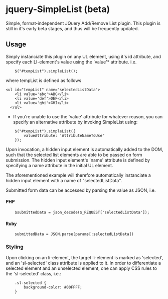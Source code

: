 # jquery-SimpleList (beta)
Simple, format-independent JQuery Add/Remove List plugin. This plugin is still in it's early beta stages, and thus will be frequently updated. 
## Usage
Simply instanciate this plugin on any UL element, using it's id attribute, and specify each LI-element's value using the 'value'* attribute. i.e.
```
    $("#tempList").simpleList();
```
where tempList is defined as follows
```
<ul id="tempList" name="selectedListData">
    <li value='abc'>ABC</li>
    <li value='def'>DEF</li>
    <li value='ghi'>GHI</li>
  </ul>
```

* If you're unable to use the 'value' attribute for whatever reason, you can specify an alternative attribute by invoking SimpleList using:
```
    $("#tempList").simpleList({
        valueAttribute: 'AttributeNameToUse'
    });
```

Upon invocation, a hidden input element is automatically added to the DOM, such that the selected list elements are able to be passed on form submission. The hidden input element's 'name' attribute is defined by specifying a name attribute in the initial UL element.

The aforementioned example will therefore automatically instanciate a hidden input element with a name of "selectedListData".

Submitted form data can be accessed by parsing the value as JSON, i.e. 
#### PHP
```
    $submittedData = json_decode($_REQUEST['selectedListData']);
```
#### Ruby
```
    submittedData = JSON.parse(params[:selectedListData])
```

### Styling
Upon clicking on an li-element, the target li-element is marked as 'selected', and an 'sl-selected' class attribute is applied to it. In order to differentiate a selected element and an unselected element, one can apply CSS rules to the 'sl-selected' class, i.e.:
```
    .sl-selected {
        background-color: #00FFFF;
    }
```
